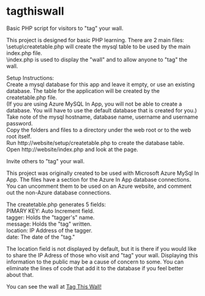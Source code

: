 # tagthiswall
Basic PHP script for visitors to "tag" your wall.<p>

This project is designed for basic PHP learning. There are 2 main files:<br />
\setup\createtable.php will create the mysql table to be used by the main index.php file.<br />
\index.php is used to display the "wall" and to allow anyone to "tag" the wall.<p>

Setup Instructions:<br />
Create a mysql database for this app and leave it empty, or use an existing database. The table for the application will be created by the createtable.php file.<br />
(If you are using Azure MySQL In App, you will not be able to create a database. You will have to use the default database that is created for you.)<br />
Take note of the mysql hostname, database name, username and username password.<br />
Copy the folders and files to a directory under the web root or to the web root itself.<br />
Run http://website/setup/createtable.php to create the database table.<br />
Open http://website/index.php and look at the page.<p>

Invite others to "tag" your wall.<p>

This project was originally created to be used with Microsoft Azure MySql In App. The files have a section for the Azure In App database connections. You can uncomment them to be used on an Azure website, and comment out the non-Azure database connections.<p>

The createtable.php generates 5 fields:<br />
PIMARY KEY: Auto Increment field.<br />
tagger: Holds the "tagger's" name.<br />
message: Holds the "tag" written.<br />
location: IP Address of the tagger.<br />
date: The date of the "tag."<p>

The location field is not displayed by default, but it is there if you would like to share the IP Adress of those who visit and "tag" your wall. Displaying this information to the public may be a cause of concern to some. You can eliminate the lines of code that add it to the database if you feel better about that.<p>

You can see the wall at <a href="http://harold.azurewebsites.net/">Tag This Wall!</a><p>
